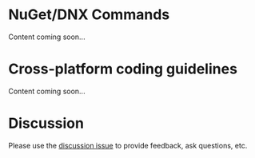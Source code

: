 # NuGet/DNX Commands

Content coming soon...

# Cross-platform coding guidelines

Content coming soon...
# Discussion

Please use the [discussion issue](https://github.com/aspnet/EntityFramework/issues/2529) to provide feedback, ask questions, etc.